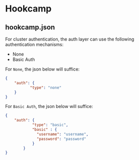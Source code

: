 # Hookcamp

## hookcamp.json

For cluster authentication, the auth layer can use the following authentication mechanisms:
- None
- Basic Auth

For `None`, the json below will suffice:

```json
{
	"auth": {
           "type": "none"
	}
}
```

For `Basic Auth`, the json below will suffice:

```json
{
	"auth": {
            "type": "basic",
            "basic" : {
              "username": "username",
              "password": "password"
            }
        }
}
```